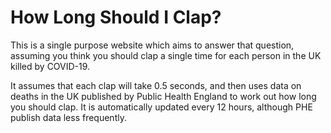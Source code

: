 # How Long Should I Clap?

This is a single purpose website which aims to answer that question, assuming
you think you should clap a single time for each person in the UK killed by
COVID-19.

It assumes that each clap will take 0.5 seconds, and then uses data on deaths
in the UK published by Public Health England to work out how long you should
clap. It is automatically updated every 12 hours, although PHE publish data
less frequently.
